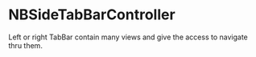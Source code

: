# NBSideTabBarController
Left or right TabBar contain many views and give the access to navigate thru them.
